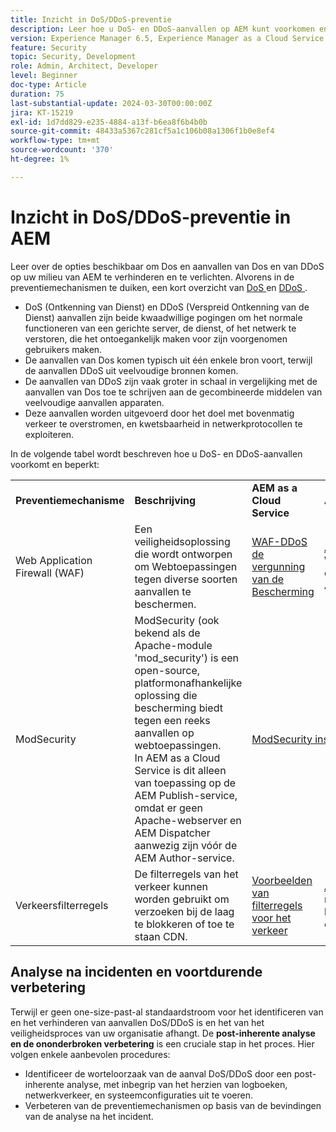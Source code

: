 ```yaml
---
title: Inzicht in DoS/DDoS-preventie
description: Leer hoe u DoS- en DDoS-aanvallen op AEM kunt voorkomen en beperken.
version: Experience Manager 6.5, Experience Manager as a Cloud Service
feature: Security
topic: Security, Development
role: Admin, Architect, Developer
level: Beginner
doc-type: Article
duration: 75
last-substantial-update: 2024-03-30T00:00:00Z
jira: KT-15219
exl-id: 1d7dd829-e235-4884-a13f-b6ea8f6b4b0b
source-git-commit: 48433a5367c281cf5a1c106b08a1306f1b0e8ef4
workflow-type: tm+mt
source-wordcount: '370'
ht-degree: 1%

---
```


# Inzicht in DoS/DDoS-preventie in AEM

Leer over de opties beschikbaar om Dos en aanvallen van Dos en van DDoS op uw milieu van AEM te verhinderen en te verlichten. Alvorens in de preventiemechanismen te duiken, een kort overzicht van [ DoS ](https://developer.mozilla.org/en-US/docs/Glossary/DOS_attack) en [ DDoS ](https://developer.mozilla.org/en-US/docs/Glossary/Distributed_Denial_of_Service).

- DoS (Ontkenning van Dienst) en DDoS (Verspreid Ontkenning van de Dienst) aanvallen zijn beide kwaadwillige pogingen om het normale functioneren van een gerichte server, de dienst, of het netwerk te verstoren, die het ontoegankelijk maken voor zijn voorgenomen gebruikers maken.
- De aanvallen van Dos komen typisch uit één enkele bron voort, terwijl de aanvallen DDoS uit veelvoudige bronnen komen.
- De aanvallen van DDoS zijn vaak groter in schaal in vergelijking met de aanvallen van Dos toe te schrijven aan de gecombineerde middelen van veelvoudige aanvallen apparaten.
- Deze aanvallen worden uitgevoerd door het doel met bovenmatig verkeer te overstromen, en kwetsbaarheid in netwerkprotocollen te exploiteren.

In de volgende tabel wordt beschreven hoe u DoS- en DDoS-aanvallen voorkomt en beperkt:

<table>
    <tbody>
        <tr>
            <td><strong>Preventiemechanisme</strong></td>
            <td><strong>Beschrijving</strong></td>
            <td><strong>AEM as a Cloud Service</strong></td>
            <td><strong>AEM 6.5 (AMS)</strong></td>
            <td><strong>AEM 6.5 (on-prem)</strong></td>
        </tr>
        <tr>
            <td>Web Application Firewall (WAF)</td>
            <td>Een veiligheidsoplossing die wordt ontworpen om Webtoepassingen tegen diverse soorten aanvallen te beschermen.</td>
            <td>
            <a href="https://experienceleague.adobe.com/en/docs/experience-manager-learn/cloud-service/security/traffic-filter-and-waf-rules/examples-and-analysis#waf-rules" target="_blank"> WAF-DDoS de vergunning van de Bescherming </a></td>
            <td><a href="https://docs.aws.amazon.com/waf/" target="_blank"> AWS </a> of <a href="https://azure.microsoft.com/en-us/products/web-application-firewall" target="_blank"> Azure </a> WAF via contract van AMS.</td>
            <td>WAF van uw voorkeur</td>
        </tr>
        <tr>
            <td>ModSecurity</td>
            <td>ModSecurity (ook bekend als de Apache-module 'mod_security') is een open-source, platformonafhankelijke oplossing die bescherming biedt tegen een reeks aanvallen op webtoepassingen.<br/> In AEM as a Cloud Service is dit alleen van toepassing op de AEM Publish-service, omdat er geen Apache-webserver en AEM Dispatcher aanwezig zijn vóór de AEM Author-service.</td>
            <td colspan="3"><a href="https://experienceleague.adobe.com/en/docs/experience-manager-learn/foundation/security/modsecurity-crs-dos-attack-protection" target="_blank">ModSecurity inschakelen </a></td>
        </tr>
        <tr>
            <td>Verkeersfilterregels</td>
            <td>De filterregels van het verkeer kunnen worden gebruikt om verzoeken bij de laag te blokkeren of toe te staan CDN.</td>
            <td><a href="https://experienceleague.adobe.com/en/docs/experience-manager-learn/cloud-service/security/traffic-filter-and-waf-rules/examples-and-analysis" target="_blank">Voorbeelden van filterregels voor het verkeer</a></td>
            <td><a href="https://docs.aws.amazon.com/waf/latest/developerguide/waf-rule-statement-type-rate-based.html" target="_blank"> AWS </a> of <a href="https://learn.microsoft.com/en-us/azure/web-application-firewall/ag/rate-limiting-overview" target="_blank"> Azure </a> regel beperkende eigenschappen.</td>
            <td>Uw voorkeursoplossing</td>
        </tr>
    </tbody>
</table>

## Analyse na incidenten en voortdurende verbetering

Terwijl er geen one-size-past-al standaardstroom voor het identificeren van en het verhinderen van aanvallen DoS/DDoS is en het van het veiligheidsproces van uw organisatie afhangt. De **post-inherente analyse en de ononderbroken verbetering** is een cruciale stap in het proces. Hier volgen enkele aanbevolen procedures:

- Identificeer de worteloorzaak van de aanval DoS/DDoS door een post-inherente analyse, met inbegrip van het herzien van logboeken, netwerkverkeer, en systeemconfiguraties uit te voeren.
- Verbeteren van de preventiemechanismen op basis van de bevindingen van de analyse na het incident.

